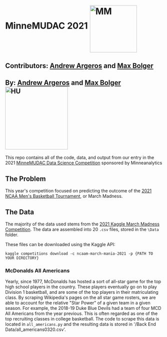 # MinneMUDAC 2021 [<img align="middle" alt="MM" width="150px" src="https://external-content.duckduckgo.com/iu/?u=https%3A%2F%2Fupload.wikimedia.org%2Fwikipedia%2Fen%2Fthumb%2F2%2F28%2FMarch_Madness_logo.svg%2F1200px-March_Madness_logo.svg.png&f=1&nofb=1" />][MM]

## Contributors: [Andrew Argeros](https://www.linkedin.com/in/andrewargeros/) and [Max Bolger](https://www.linkedin.com/in/max-bolger/)

## By: [Andrew Argeros](https://www.linkedin.com/in/andrewargeros/) and [Max Bolger](https://www.linkedin.com/in/max-bolger/) [<img align="middle" alt="HU" width="200px" src="https://www.collegeconsensus.com/wp-content/uploads/2020/05/Hamline-University-logo.png" />][HU]

This repo contains all of the code, data, and output from our entry in the 2021 [MinneMUDAC Data Science Competition](https://minneanalytics.org/minnemudac/) sponsored by Minneanalytics

## The Problem

This year's competition focused on predicting the outcome of the [2021 NCAA Men's Basketball Tournament](https://en.wikipedia.org/wiki/2021_NCAA_Division_I_Men%27s_Basketball_Tournament), or March Madness.

## The Data

The majority of the data used stems from the [2021 Kaggle March Madness Competition](https://www.kaggle.com/c/ncaam-march-mania-2021/data). The data are assembled into 20 `.csv` files, stored in the `\Data` folder.

These files can be downloaded using the Kaggle API:

```
kaggle competitions download -c ncaam-march-mania-2021 -p {PATH TO YOUR DIRECTORY}
```

### McDonalds All Americans

Yearly, since 1977, McDonalds has hosted a sort of all-star game for the top high school players in the country. These players eventually go on to play Division 1 basketball, and are some of the top players in their matriculating class. By scraping Wikipedia's pages on the all star game rosters, we are able to account for the relative "Star Power" of a given team in a given season. For example, the 2018-19 Duke Blue Devils had a team of four MCD All Americans from the year previous. This is often regarded as one of the top recruiting classes in college basketball. The code to scrape this data is located in `all_americans.py` and the resulting data is stored in '/Back End Data/all_americans0320.csv'.

[HU]: hamline.edu
[MM]: https://www.ncaa.com/news/basketball-men/article/2021-march-madness-schedule
